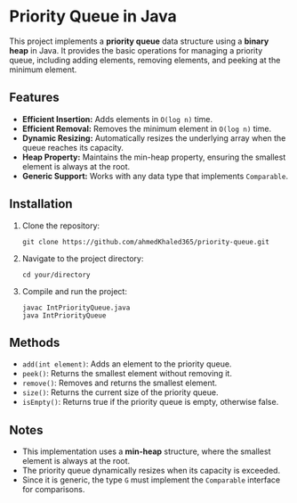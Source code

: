 <h1>Priority Queue in Java</h1>
<p>
    This project implements a <strong>priority queue</strong> data structure using a <strong>binary heap</strong> in Java. 
    It provides the basic operations for managing a priority queue, including adding elements, removing elements, 
    and peeking at the minimum element.
</p>

<h2>Features</h2>
<ul>
    <li><strong>Efficient Insertion:</strong> Adds elements in <code>O(log n)</code> time.</li>
    <li><strong>Efficient Removal:</strong> Removes the minimum element in <code>O(log n)</code> time.</li>
    <li><strong>Dynamic Resizing:</strong> Automatically resizes the underlying array when the queue reaches its capacity.</li>
    <li><strong>Heap Property:</strong> Maintains the min-heap property, ensuring the smallest element is always at the root.</li>
    <li><strong>Generic Support:</strong> Works with any data type that implements <code>Comparable</code>.</li>
</ul>

<h2>Installation</h2>
<ol>
    <li>Clone the repository:
        <pre><code>git clone https://github.com/ahmedKhaled365/priority-queue.git</code></pre>
    </li>
    <li>Navigate to the project directory:
        <pre><code>cd your/directory</code></pre>
    </li>
    <li>Compile and run the project:
        <pre><code>javac IntPriorityQueue.java
java IntPriorityQueue</code></pre>
    </li>
</ol>

<h2>Methods</h2>
<ul>
    <li><code>add(int element)</code>: Adds an element to the priority queue.</li>
    <li><code>peek()</code>: Returns the smallest element without removing it.</li>
    <li><code>remove()</code>: Removes and returns the smallest element.</li>
    <li><code>size()</code>: Returns the current size of the priority queue.</li>
    <li><code>isEmpty()</code>: Returns true if the priority queue is empty, otherwise false.</li>
</ul>

<h2>Notes</h2>
<ul>
    <li>This implementation uses a <strong>min-heap</strong> structure, where the smallest element is always at the root.</li>
    <li>The priority queue dynamically resizes when its capacity is exceeded.</li>
    <li>Since it is generic, the type <code>G</code> must implement the <code>Comparable</code> interface for comparisons.</li>
</ul>
